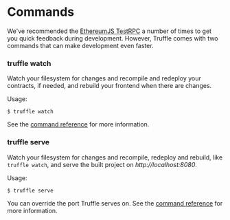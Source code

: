 # Commands

We've recommended the [EthereumJS TestRPC](https://github.com/ethereumjs/testrpc) a number of times to get you quick feedback during development. However, Truffle comes with two commands that can make development even faster.

### truffle watch

Watch your filesystem for changes and recompile and redeploy your contracts, if needed, and rebuild your frontend when there are changes.

Usage:

```
$ truffle watch
```

See the [command reference](/docs/advanced/commands) for more information.

### truffle serve

Watch your filesystem for changes and recompile, redeploy and rebuild, like `truffle watch`, and serve the built project on *http://localhost:8080*.

Usage:

```
$ truffle serve
```

You can override the port Truffle serves on. See the [command reference](/docs/advanced/commands) for more information.

